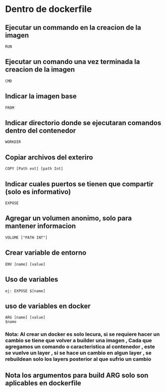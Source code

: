 # Dentro de dockerfile

## Ejecutar un commando en la creacion de la imagen
    RUN 

## Ejecutar un comando una vez terminada la creacion de la imagen
    CMD 

## Indicar la imagen base
    FROM

## Indicar directorio donde se ejecutaran comandos dentro del contenedor
    WORKDIR

## Copiar archivos del exteriro
    COPY [Path ext] [path Int]

## Indicar cuales puertos se tienen que compartir (solo es informativo)
    EXPOSE

## Agregar un volumen anonimo, solo para mantener informacion
    VOLUME ["PATH INT"]

## Crear variable de entorno
    ENV [name] [value]

## Uso de variables
    ej: EXPOSE $[name]

## uso de variables en docker
    ARG [name] [value]
    $name
 

### Nota: Al crear un docker es solo lecura, si se requiere hacer un cambio se tiene que volver a builder una imagen , Cada que agregamos un comando o caracteristica al contenedor , este se vuelve un layer , si se hace un cambio en algun layer , se rebuildean solo los layers posterior al que sufrio un cambio

## Nota los argumentos para build ARG  solo son aplicables en dockerfile
